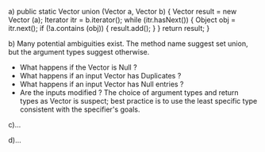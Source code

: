 a)
public static Vector union (Vector a, Vector b)
{ 
  Vector result = new Vector (a);
  Iterator itr = b.iterator();
  while (itr.hasNext())
  {
    Object obj = itr.next();
    if (!a.contains (obj))
    {
      result.add();
    }
  }
  return result;
}

b) Many potential ambiguities exist. The method name suggest set union, but the argument types suggest otherwise.
 - What happens if the Vector is Null ?
 - What happens if an input Vector has Duplicates ?
 - What happens if an input Vector has Null entries ?
 - Are the inputs modified ?
 The choice of argument types and return types as Vector is suspect; best practice is to use the least specific type consistent with the specifier's goals.

c)...

d)...
